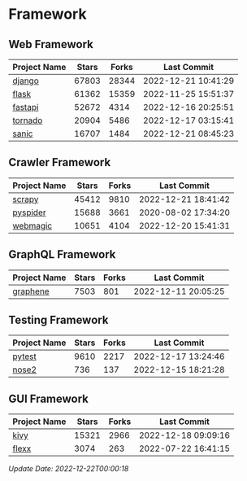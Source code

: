 # Framework

## Web Framework
| Project Name | Stars | Forks | Last Commit |
| ------------ | ----- | ----- | ----------- |
| [django](https://github.com/django/django) | 67803 | 28344 | 2022-12-21 10:41:29 |
| [flask](https://github.com/pallets/flask) | 61362 | 15359 | 2022-11-25 15:51:37 |
| [fastapi](https://github.com/tiangolo/fastapi) | 52672 | 4314 | 2022-12-16 20:25:51 |
| [tornado](https://github.com/tornadoweb/tornado) | 20904 | 5486 | 2022-12-17 03:15:41 |
| [sanic](https://github.com/sanic-org/sanic) | 16707 | 1484 | 2022-12-21 08:45:23 |

## Crawler Framework
| Project Name | Stars | Forks | Last Commit |
| ------------ | ----- | ----- | ----------- |
| [scrapy](https://github.com/scrapy/scrapy) | 45412 | 9810 | 2022-12-21 18:41:42 |
| [pyspider](https://github.com/binux/pyspider) | 15688 | 3661 | 2020-08-02 17:34:20 |
| [webmagic](https://github.com/code4craft/webmagic) | 10651 | 4104 | 2022-12-20 15:41:31 |

## GraphQL Framework
| Project Name | Stars | Forks | Last Commit |
| ------------ | ----- | ----- | ----------- |
| [graphene](https://github.com/graphql-python/graphene) | 7503 | 801 | 2022-12-11 20:05:25 |

## Testing Framework
| Project Name | Stars | Forks | Last Commit |
| ------------ | ----- | ----- | ----------- |
| [pytest](https://github.com/pytest-dev/pytest) | 9610 | 2217 | 2022-12-17 13:24:46 |
| [nose2](https://github.com/nose-devs/nose2) | 736 | 137 | 2022-12-15 18:21:28 |

## GUI Framework
| Project Name | Stars | Forks | Last Commit |
| ------------ | ----- | ----- | ----------- |
| [kivy](https://github.com/kivy/kivy) | 15321 | 2966 | 2022-12-18 09:09:16 |
| [flexx](https://github.com/flexxui/flexx) | 3074 | 263 | 2022-07-22 16:41:15 |

*Update Date: 2022-12-22T00:00:18*